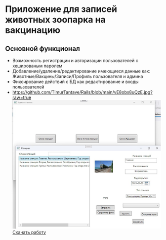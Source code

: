 # Приложение для записей животных зоопарка на вакцинацию

## Основной функционал
- Возможность регистрации и авторизации пользователей с хешированым паролем
- Добавление/удаление/редактирование имеющиеся данные как: Животные/Вакцины/Записи/Профиль пользователя и админа
- Фиксирование действий с БД как редактирование и входы пользователей
- https://github.com/TimurTantave/Rails/blob/main/vE8obx8uQzE.jpg?raw=true
![app](https://github.com/TimurTantave/Rails/blob/main/vE8obx8uQzE.jpg?raw=true)
[Скачать работу](https://github.com/TimurTantave/Zoo/raw/main/YP24_log.rar)
